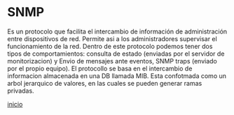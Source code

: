 # SNMP
Es un protocolo que facilita el intercambio de información de administración entre dispositivos de red. Permite asi a los administradores supervisar el funcionamiento de la red.
Dentro de este protocolo podemos tener dos tipos de comportamientos: consulta de estado (enviadas por el servidor de monitorizacion) y Envio de mensajes ante eventos, SNMP traps (enviado por el propio equipo).
El protocollo se basa en el intercambio de informacion almacenada en una DB llamada MIB. Esta confotmada como un arbol jerarquico de valores, en las cuales se pueden generar ramas privadas.

[inicio](README.md)
